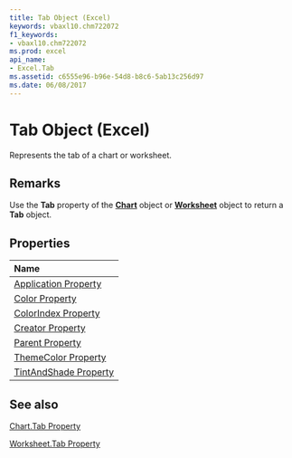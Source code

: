 ```yaml
---
title: Tab Object (Excel)
keywords: vbaxl10.chm722072
f1_keywords:
- vbaxl10.chm722072
ms.prod: excel
api_name:
- Excel.Tab
ms.assetid: c6555e96-b96e-54d8-b8c6-5ab13c256d97
ms.date: 06/08/2017
---
```



# Tab Object (Excel)

Represents the tab of a chart or worksheet.


## Remarks

Use the  **Tab** property of the **[Chart](chart-object-excel.md)** object or **[Worksheet](worksheet-object-excel.md)** object to return a **Tab** object.


## Properties

|**Name**|
|:-----|
|[Application Property](tab-application-property-excel.md)|
|[Color Property](tab-color-property-excel.md)|
|[ColorIndex Property](tab-colorindex-property-excel.md)|
|[Creator Property](tab-creator-property-excel.md)|
|[Parent Property](tab-parent-property-excel.md)|
|[ThemeColor Property](tab-themecolor-property-excel.md)|ty
|[TintAndShade Property](tab-tintandshade-property-excel.md)|


## See also

[Chart.Tab Property](chart-tab-property-excel.md)

[Worksheet.Tab Property](worksheet-tab-property-excel.md)
